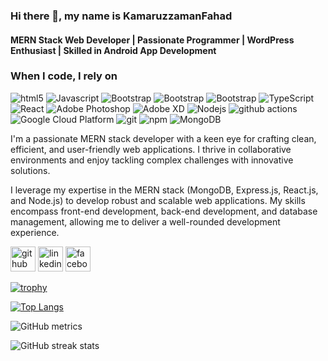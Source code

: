 ### Hi there 👋, my name is KamaruzzamanFahad
#### MERN Stack Web Developer | Passionate Programmer | WordPress Enthusiast | Skilled in Android App Development 
<h3>When I code, I rely on</h3>
<p>
  <img alt="html5" src="https://img.shields.io/badge/-HTML5-E34F26?style=flat-square&logo=html5&logoColor=white" />
  <img alt="Javascript" src="https://img.shields.io/badge/-javascript-f7df1c?style=flat-square&logo=javascript&logoColor=black" />
  <img alt="Bootstrap" src="[https://img.shields.io/badge/-bootstrap-7953b3?style=flat-square&logo=javascript&logoColor=white](https://camo.githubusercontent.com/1a75cdaa5af2a71bf869d35f33a6670f28ba3e8a893cf2f39be40d389bfe9fdf/68747470733a2f2f696d672e736869656c64732e696f2f62616467652f5461696c77696e645f4353532d3338423241433f7374796c653d666c61742d737175617265266c6f676f3d7461696c77696e642d637373266c6f676f436f6c6f723d7768697465)" />
  <img alt="Bootstrap" src="https://img.shields.io/badge/-bootstrap-7953b3?style=flat-square&logo=javascript&logoColor=white" />
  <img alt="Bootstrap" src="https://img.shields.io/badge/-bootstrap-7953b3?style=flat-square&logo=javascript&logoColor=white" />
  <img alt="TypeScript" src="https://img.shields.io/badge/-TypeScript-007ACC?style=flat-square&logo=typescript&logoColor=white" />
  <img alt="React" src="https://img.shields.io/badge/-React-45b8d8?style=flat-square&logo=react&logoColor=white" />
  <img alt="Adobe Photoshop" src="https://img.shields.io/badge/-adobe%20photoshop-30a8ff?style=flat-square&logo=adobe%20photoshop&logoColor=white" />
  <img alt="Adobe XD" src="https://img.shields.io/badge/-Adobe%20XD-ff62f6?style=flat-square&logo=Adobe%20XD&logoColor=white" />
  <img alt="Nodejs" src="https://img.shields.io/badge/-Nodejs-43853d?style=flat-square&logo=Node.js&logoColor=white" />
  <img alt="github actions" src="https://img.shields.io/badge/-Github_Actions-2088FF?style=flat-square&logo=github-actions&logoColor=white" />
  <img alt="Google Cloud Platform" src="https://img.shields.io/badge/-Google_Cloud_Platform-1a73e8?style=flat-square&logo=google-cloud&logoColor=white" />
  <img alt="git" src="https://img.shields.io/badge/-Git-F05032?style=flat-square&logo=git&logoColor=white" />
  <img alt="npm" src="https://img.shields.io/badge/-NPM-CB3837?style=flat-square&logo=npm&logoColor=white" />
  <img alt="MongoDB" src="https://img.shields.io/badge/-MongoDB-13aa52?style=flat-square&logo=mongodb&logoColor=white" />
</p>

I'm a passionate MERN stack developer with a keen eye for crafting clean, efficient, and user-friendly web applications. I thrive in collaborative environments and enjoy tackling complex challenges with innovative solutions.

I leverage my expertise in the MERN stack (MongoDB, Express.js, React.js, and Node.js) to develop robust and scalable web applications. My skills encompass front-end development, back-end development, and database management, allowing me to deliver a well-rounded development experience.



[<img src='https://cdn.jsdelivr.net/npm/simple-icons@3.0.1/icons/github.svg' alt='github' height='40'>](https://github.com/KamaruzzamanFahad)  [<img src='https://cdn.jsdelivr.net/npm/simple-icons@3.0.1/icons/linkedin.svg' alt='linkedin' height='40'>](https://www.linkedin.com/in/KamaruzzamanFahad//)  [<img src='https://cdn.jsdelivr.net/npm/simple-icons@3.0.1/icons/facebook.svg' alt='facebook' height='40'>](https://www.facebook.com/KamaruzzamanFahad/)  

[![trophy](https://github-profile-trophy.vercel.app/?username=KamaruzzamanFahad)](https://github.com/ryo-ma/github-profile-trophy)

[![Top Langs](https://github-readme-stats.vercel.app/api/top-langs/?username=KamaruzzamanFahad)](https://github.com/anuraghazra/github-readme-stats)

![GitHub metrics](https://metrics.lecoq.io/KamaruzzamanFahad)  

![GitHub streak stats](https://streak-stats.demolab.com/?user=KamaruzzamanFahad)  

